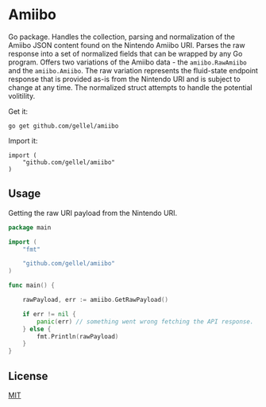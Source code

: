 # Amiibo

Go package. Handles the collection, parsing and normalization of the Amiibo JSON content found on the Nintendo Amiibo URI. Parses the raw response into a set of normalized fields that can be wrapped by any Go program. Offers two variations of the Amiibo data - the `amiibo.RawAmiibo` and the `amiibo.Amiibo`. The raw variation represents the fluid-state endpoint response that is provided as-is from the Nintendo URI and is subject to change at any time. The normalized struct attempts to handle the potential volitility.


Get it:

```
go get github.com/gellel/amiibo
```

Import it:

```
import (
	"github.com/gellel/amiibo"
)
```


## Usage

Getting the raw URI payload from the Nintendo URI.

```go
package main

import (
	"fmt"

	"github.com/gellel/amiibo"
)

func main() {

    rawPayload, err := amiibo.GetRawPayload()

    if err != nil {
        panic(err) // something went wrong fetching the API response.
    } else {
        fmt.Println(rawPayload)
    }
}
```

## License

[MIT](https://github.com/gellel/slice/blob/master/LICENSE)
